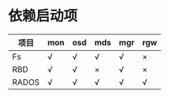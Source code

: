 # 依赖启动项

| 项目 | mon | osd | mds | mgr | rgw |
|----|----|----|----|----|----|
|Fs   | √ | √ | √ | √ | × |
|RBD  | √ | √ | × | √ | × |
|RADOS| √ | √ | √ | √ | √ |